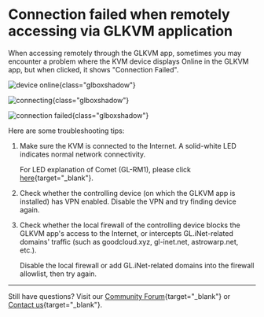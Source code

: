 # Connection failed when remotely accessing via GLKVM application

When accessing remotely through the GLKVM app, sometimes you may encounter a problem where the KVM device displays Online in the GLKVM app, but when clicked, it shows "Connection Failed".

![device online](https://static.gl-inet.com/docs/kvm/faq/connection_failed_when_remotely_accessing_via_glkvm/device_online.jpg){class="glboxshadow"}

![connecting](https://static.gl-inet.com/docs/kvm/faq/connection_failed_when_remotely_accessing_via_glkvm/connecting.jpg){class="glboxshadow"}

![connection failed](https://static.gl-inet.com/docs/kvm/faq/connection_failed_when_remotely_accessing_via_glkvm/connection_failed.png){class="glboxshadow"}

Here are some troubleshooting tips:

1. Make sure the KVM is connected to the Internet. A solid-white LED indicates normal network connectivity.

    For LED explanation of Comet (GL-RM1), please click [here](../user_guide/gl-rm1/index.md/#led){target="_blank"}.

2. Check whether the controlling device (on which the GLKVM app is installed) has VPN enabled. Disable the VPN and try finding device again.

3. Check whether the local firewall of the controlling device blocks the GLKVM app's access to the Internet, or intercepts GL.iNet-related domains' traffic (such as goodcloud.xyz, gl-inet.net, astrowarp.net, etc.). 

    Disable the local firewall or add GL.iNet-related domains into the firewall allowlist, then try again.

---

Still have questions? Visit our [Community Forum](https://forum.gl-inet.com){target="_blank"} or [Contact us](https://www.gl-inet.com/contacts/){target="_blank"}.
